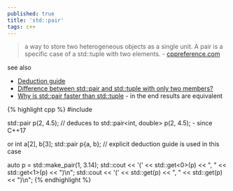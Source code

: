 ```yaml
---
published: true
title: 'std::pair'
tags: c++
---
```

>  a way to store two heterogeneous objects as a single unit. A pair is a specific case of a std::tuple with two elements. - [cppreference.com ](https://en.cppreference.com/w/cpp/utility/pair)

see also
- [Deduction guide](https://en.cppreference.com/w/cpp/utility/pair/deduction_guides)
- [Difference between std::pair and std::tuple with only two members?](https://stackoverflow.com/questions/6687107/difference-between-stdpair-and-stdtuple-with-only-two-members)
- [Why is std::pair faster than std::tuple](https://stackoverflow.com/a/26864461/51386) - in the end results are equivalent

{% highlight cpp %}
#include <utility>
  
std::pair p(2, 4.5);     // deduces to std::pair<int, double> p(2, 4.5); - since C++17

or
int a[2], b[3];
std::pair p{a, b}; // explicit deduction guide is used in this case

auto p = std::make_pair(1, 3.14);
std::cout << '(' << std::get<0>(p) << ", " << std::get<1>(p) << ")\n";
std::cout << '(' << std::get<int>(p) << ", " << std::get<double>(p) << ")\n";
{% endhighlight %}